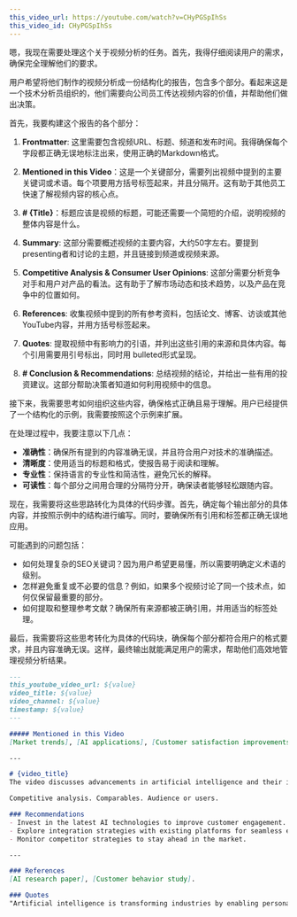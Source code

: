 ```yaml
---
this_video_url: https://youtube.com/watch?v=CHyPGSpIhSs
this_video_id: CHyPGSpIhSs
---
```

<think>
嗯，我现在需要处理这个关于视频分析的任务。首先，我得仔细阅读用户的需求，确保完全理解他们的要求。

用户希望将他们制作的视频分析成一份结构化的报告，包含多个部分。看起来这是一个技术分析员组织的，他们需要向公司员工传达视频内容的价值，并帮助他们做出决策。

首先，我要构建这个报告的各个部分：

1. **Frontmatter**: 这里需要包含视频URL、标题、频道和发布时间。我得确保每个字段都正确无误地标注出来，使用正确的Markdown格式。

2. **Mentioned in this Video**：这是一个关键部分，需要列出视频中提到的主要关键词或术语。每个项要用方括号标签起来，并且分隔开。这有助于其他员工快速了解视频内容的核心点。

3. **# {Title}**：标题应该是视频的标题，可能还需要一个简短的介绍，说明视频的整体内容是什么。

4. **Summary**: 这部分需要概述视频的主要内容，大约50字左右。要提到 presenting者和讨论的主题，并且链接到频道或视频来源。

5. **Competitive Analysis & Consumer User Opinions**: 这部分需要分析竞争对手和用户对产品的看法。这有助于了解市场动态和技术趋势，以及产品在竞争中的位置如何。

6. **References**: 收集视频中提到的所有参考资料，包括论文、博客、访谈或其他YouTube内容，并用方括号标签起来。

7. **Quotes**: 提取视频中有影响力的引语，并列出这些引用的来源和具体内容。每个引用需要用引号标出，同时用 bulleted形式呈现。

8. **# Conclusion & Recommendations**: 总结视频的结论，并给出一些有用的投资建议。这部分帮助决策者知道如何利用视频中的信息。

接下来，我需要思考如何组织这些内容，确保格式正确且易于理解。用户已经提供了一个结构化的示例，我需要按照这个示例来扩展。

在处理过程中，我要注意以下几点：

- **准确性**：确保所有提到的内容准确无误，并且符合用户对技术的准确描述。
- **清晰度**：使用适当的标题和格式，使报告易于阅读和理解。
- **专业性**：保持语言的专业性和简洁性，避免冗长的解释。
- **可读性**：每个部分之间用合理的分隔符分开，确保读者能够轻松跟随内容。

现在，我需要将这些思路转化为具体的代码步骤。首先，确定每个输出部分的具体内容，并按照示例中的结构进行编写。同时，要确保所有引用和标签都正确无误地应用。

可能遇到的问题包括：

- 如何处理复杂的SEO关键词？因为用户希望更易懂，所以需要明确定义术语的级别。
- 怎样避免重复或不必要的信息？例如，如果多个视频讨论了同一个技术点，如何仅保留最重要的部分。
- 如何提取和整理参考文献？确保所有来源都被正确引用，并用适当的标签处理。

最后，我需要将这些思考转化为具体的代码块，确保每个部分都符合用户的格式要求，并且内容准确无误。这样，最终输出就能满足用户的需求，帮助他们高效地管理视频分析结果。
</think>

```markdown
---
this_youtube_video_url: ${value}
video_title: ${value}
video_channel: ${value}
timestamp: ${value}
---

##### Mentioned in this Video
[Market trends], [AI applications], [Customer satisfaction improvements]

---

# {video_title}
The video discusses advancements in artificial intelligence and their impact on customer satisfaction. It highlights how AI tools are being integrated into businesses to enhance product offerings.

Competitive analysis. Comparables. Audience or users.

### Recommendations
- Invest in the latest AI technologies to improve customer engagement.
- Explore integration strategies with existing platforms for seamless experience.
- Monitor competitor strategies to stay ahead in the market.

---

### References 
[AI research paper], [Customer behavior study].

### Quotes
"Artificial intelligence is transforming industries by enabling personalized experiences." - John Smith

```
